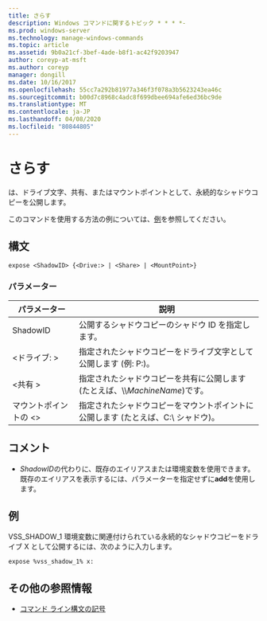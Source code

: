 ```yaml
---
title: さらす
description: Windows コマンドに関するトピック * * * *-
ms.prod: windows-server
ms.technology: manage-windows-commands
ms.topic: article
ms.assetid: 9b0a21cf-3bef-4ade-b8f1-ac42f9203947
author: coreyp-at-msft
ms.author: coreyp
manager: dongill
ms.date: 10/16/2017
ms.openlocfilehash: 55cc7a292b81977a346f3f078a3b5623243ea46c
ms.sourcegitcommit: b00d7c8968c4adc8f699dbee694afe6ed36bc9de
ms.translationtype: MT
ms.contentlocale: ja-JP
ms.lasthandoff: 04/08/2020
ms.locfileid: "80844805"
---
```

# <a name="expose"></a>さらす



は、ドライブ文字、共有、またはマウントポイントとして、永続的なシャドウコピーを公開します。

このコマンドを使用する方法の例については、[例](#BKMK_examples)を参照してください。

## <a name="syntax"></a>構文

```
expose <ShadowID> {<Drive:> | <Share> | <MountPoint>}
```

### <a name="parameters"></a>パラメーター

|パラメーター|説明|
|---------|-----------|
|ShadowID|公開するシャドウコピーのシャドウ ID を指定します。|
|\<ドライブ: >|指定されたシャドウコピーをドライブ文字として公開します (例: P:)。|
|\<共有 >|指定されたシャドウコピーを共有に公開します (たとえば、\\\\*MachineName*\)です。|
|マウントポイントの \<>|指定されたシャドウコピーをマウントポイントに公開します (たとえば、C:\ シャドウ\)。|

## <a name="remarks"></a>コメント

-   *ShadowID*の代わりに、既存のエイリアスまたは環境変数を使用できます。 既存のエイリアスを表示するには、パラメーターを指定せずに**add**を使用します。

## <a name="examples"></a><a name=BKMK_examples></a>例

VSS_SHADOW_1 環境変数に関連付けられている永続的なシャドウコピーをドライブ X として公開するには、次のように入力します。
```
expose %vss_shadow_1% x:
```

## <a name="additional-references"></a>その他の参照情報

- [コマンド ライン構文の記号](command-line-syntax-key.md)